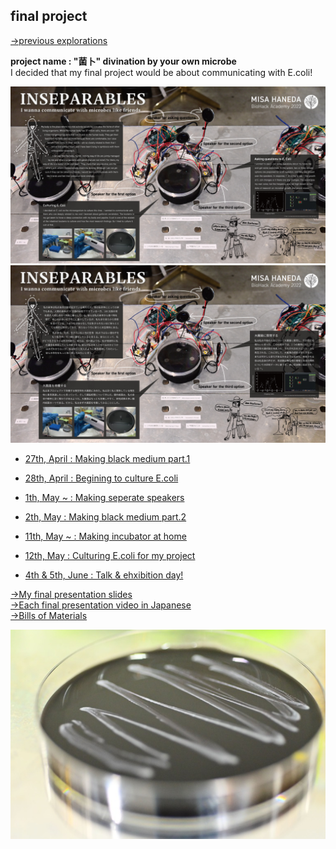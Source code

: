 ## final project
[→previous explorations](previous/index.md)

**project name : "菌卜" divination by your own microbe**<br>
I decided that my final project would be about communicating with E.coli!

<img alt="img" src="images/EN.jpg">
<img alt="img" src="images/JP.jpg">

- [27th, April : Making black medium part.1](0427/index.md)
- [28th, April : Begining to culture E.coli](0428/index.md)
- [1th, May ~ : Making seperate speakers](speaker/index.md)
- [2th, May : Making black medium part.2](0502/index.md)
- [11th, May ~ : Making incubator at home](incubator/index.md)
- [12th, May : Culturing E.coli for my project](0512/index.md)



- [4th & 5th, June : Talk & ehxibition day!](0604/index.md)


[→My final presentation slides](https://docs.google.com/presentation/d/126RJC8qZFrV-dR9doajKyNnkbdTmzBI5QYv4yGhiFTE/edit?usp=sharing)<br>
[→Each final presentation video in Japanese](https://vimeo.com/showcase/9584495)<br>
[→Bills of Materials](bom/index.md)<br>

<img alt="img" src="images/IMG_4673.jpeg">